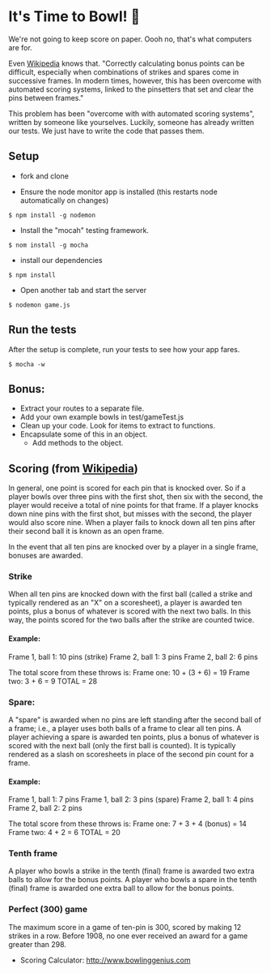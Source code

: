 # It's Time to Bowl! :bowling:

We're not going to keep score on paper.  Oooh no, that's what computers are for.  

Even [Wikipedia](https://en.wikipedia.org/wiki/Ten-pin_bowling#Scoring) knows that. "Correctly calculating bonus points can be difficult, especially when combinations of strikes and spares come in successive frames. In modern times, however, this has been overcome with automated scoring systems, linked to the pinsetters that set and clear the pins between frames."

This problem has been "overcome with with automated scoring systems", written by someone like yourselves.  Luckily, someone has already written our tests.  We just have to write the code that passes them.


## Setup

- fork and clone

- Ensure the node monitor app is installed (this restarts node automatically on changes)
```
$ npm install -g nodemon
```

- Install the "mocah" testing framework.
```
$ nom install -g mocha
```

- install our dependencies
```
$ npm install
```

- Open another tab and start the server
```
$ nodemon game.js
```

## Run the tests
After the setup is complete, run your tests to see how your app fares.
```
$ mocha -w
```

## Bonus:
- Extract your routes to a separate file.
- Add your own example bowls in test/gameTest.js
- Clean up your code.  Look for items to extract to functions.
- Encapsulate some of this in an object.  
   - Add methods to the object.


## Scoring  (from [Wikipedia](https://en.wikipedia.org/wiki/Ten-pin_bowling#Scoring))
In general, one point is scored for each pin that is knocked over. So if a player bowls over three pins with the first shot, then six with the second, the player would receive a total of nine points for that frame. If a player knocks down nine pins with the first shot, but misses with the second, the player would also score nine. When a player fails to knock down all ten pins after their second ball it is known as an open frame.


In the event that all ten pins are knocked over by a player in a single frame, bonuses are awarded.

### Strike

When all ten pins are knocked down with the first ball (called a strike and typically rendered as an "X" on a scoresheet), a player is awarded ten points, plus a bonus of whatever is scored with the next two balls. In this way, the points scored for the two balls after the strike are counted twice.

#### Example:
Frame 1, ball 1: 10 pins (strike)
Frame 2, ball 1: 3 pins
Frame 2, ball 2: 6 pins

The total score from these throws is:
Frame one: 10 + (3 + 6) = 19
Frame two: 3 + 6 = 9
TOTAL = 28

### Spare:

A "spare" is awarded when no pins are left standing after the second ball of a frame; i.e., a player uses both balls of a frame to clear all ten pins. A player achieving a spare is awarded ten points, plus a bonus of whatever is scored with the next ball (only the first ball is counted). It is typically rendered as a slash on scoresheets in place of the second pin count for a frame.

#### Example:
Frame 1, ball 1: 7 pins
Frame 1, ball 2: 3 pins (spare)
Frame 2, ball 1: 4 pins
Frame 2, ball 2: 2 pins

The total score from these throws is:
Frame one: 7 + 3 + 4 (bonus) = 14
Frame two: 4 + 2 = 6
TOTAL = 20

### Tenth frame
A player who bowls a strike in the tenth (final) frame is awarded two extra balls to allow for the bonus points.
A player who bowls a spare in the tenth (final) frame is awarded one extra ball to allow for the bonus points.

### Perfect (300) game

The maximum score in a game of ten-pin is 300, scored by making 12 strikes in a row.
Before 1908, no one ever received an award for a game greater than 298.

- Scoring Calculator: http://www.bowlinggenius.com
